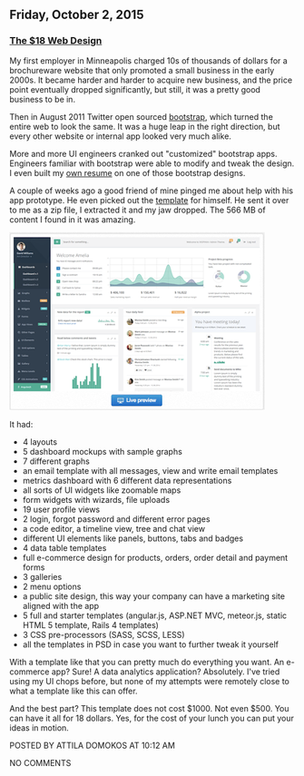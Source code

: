 ## Friday, October 2, 2015

### [The $18 Web Design](http://www.adomokos.com/2015/10/the-18-web-design.html)

My first employer in Minneapolis charged 10s of thousands of dollars for a brochureware website that only promoted a small business in the early 2000s. It became harder and harder to acquire new business, and the price point eventually dropped significantly, but still, it was a pretty good business to be in.

Then in August 2011 Twitter open sourced [bootstrap](http://getbootstrap.com/), which turned the entire web to look the same. It was a huge leap in the right direction, but every other website or internal app looked very much alike.

More and more UI engineers cranked out "customized" bootstrap apps. Engineers familiar with bootstrap were able to modify and tweak the design. I even built my [own resume](http://iridge.com/resume/) on one of those bootstrap designs.

A couple of weeks ago a good friend of mine pinged me about help with his app prototype. He even picked out the [template](https://wrapbootstrap.com/theme/inspinia-responsive-admin-theme-WB0R5L90S) for himself. He sent it over to me as a zip file, I extracted it and my jaw dropped. The 566 MB of content I found in it was amazing.

![inspinia](/resources/2015/10/inspinia.png)

It had:

*   4 layouts
*   5 dashboard mockups with sample graphs
*   7 different graphs
*   an email template with all messages, view and write email templates
*   metrics dashboard with 6 different data representations
*   all sorts of UI widgets like zoomable maps
*   form widgets with wizards, file uploads
*   19 user profile views
*   2 login, forgot password and different error pages
*   a code editor, a timeline view, tree and chat view
*   different UI elements like panels, buttons, tabs and badges
*   4 data table templates
*   full e-commerce design for products, orders, order detail and payment forms
*   3 galleries
*   2 menu options
*   a public site design, this way your company can have a marketing site aligned with the app
*   5 full and starter templates (angular.js, ASP.NET MVC, meteor.js, static HTML 5 template, Rails 4 templates)
*   3 CSS pre-processors (SASS, SCSS, LESS)
*   all the templates in PSD in case you want to further tweak it yourself

With a template like that you can pretty much do everything you want. An e-commerce app? Sure! A data analytics application? Absolutely. I've tried using my UI chops before, but none of my attempts were remotely close to what a template like this can offer.

And the best part? This template does not cost $1000. Not even $500. You can have it all for 18 dollars. Yes, for the cost of your lunch you can put your ideas in motion.


POSTED BY ATTILA DOMOKOS AT 10:12 AM


NO COMMENTS
